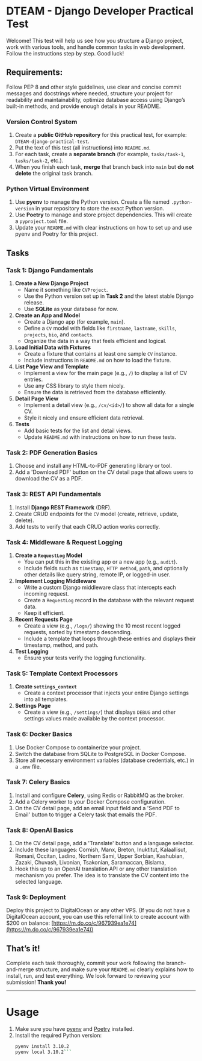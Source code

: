 # DTEAM - Django Developer Practical Test
Welcome! This test will help us see how you structure a Django project, work with various tools, and handle common tasks in web development. Follow the instructions step by step. Good luck!
## Requirements:
Follow PEP 8 and other style guidelines, use clear and concise commit messages and docstrings where needed, structure your project for readability and maintainability, optimize database access using Django’s built-in methods, and provide enough details in your README.
### Version Control System
1. Create a **public GitHub repository** for this practical test, for example: `DTEAM-django-practical-test`.
2. Put the text of this test (all instructions) into `README.md`.
3. For each task, create a **separate branch** (for example, `tasks/task-1`, `tasks/task-2`, etc.).
4. When you finish each task, **merge** that branch back into `main` but **do not delete** the original task branch.
### Python Virtual Environment
1. Use **pyenv** to manage the Python version. Create a file named `.python-version` in your repository to store the exact Python version.
2. Use **Poetry** to manage and store project dependencies. This will create a `pyproject.toml` file.
3. Update your `README.md` with clear instructions on how to set up and use pyenv and Poetry for this project.
## Tasks
### Task 1: Django Fundamentals
1. **Create a New Django Project**  
   - Name it something like `CVProject`.
   - Use the Python version set up in **Task 2** and the latest stable Django release.
   - Use **SQLite** as your database for now.
2. **Create an App and Model**  
   - Create a Django app (for example, `main`).
   - Define a `CV` model with fields like `firstname`, `lastname`, `skills`, `projects`, `bio`, and `contacts`.  
   - Organize the data in a way that feels efficient and logical.
3. **Load Initial Data with Fixtures**  
   - Create a fixture that contains at least one sample `CV` instance.
   - Include instructions in `README.md` on how to load the fixture.
4. **List Page View and Template**  
   - Implement a view for the main page (e.g., `/`) to display a list of CV entries.
   - Use any CSS library to style them nicely.
   - Ensure the data is retrieved from the database efficiently.
5. **Detail Page View**  
   - Implement a detail view (e.g., `/cv/<id>/`) to show all data for a single CV.
   - Style it nicely and ensure efficient data retrieval.
6. **Tests**  
   - Add basic tests for the list and detail views.
   - Update `README.md` with instructions on how to run these tests.
### Task 2: PDF Generation Basics
1. Choose and install any HTML-to-PDF generating library or tool.
2. Add a 'Download PDF' button on the CV detail page that allows users to download the CV as a PDF.
### Task 3: REST API Fundamentals
1. Install **Django REST Framework** (DRF).
2. Create CRUD endpoints for the `CV` model (create, retrieve, update, delete).
3. Add tests to verify that each CRUD action works correctly.
### Task 4: Middleware & Request Logging
1. **Create a `RequestLog` Model**  
   - You can put this in the existing app or a new app (e.g., `audit`).
   - Include fields such as `timestamp`, `HTTP method`, `path`, and optionally other details like query string, remote IP, or logged-in user.
2. **Implement Logging Middleware**  
   - Write a custom Django middleware class that intercepts each incoming request.
   - Create a `RequestLog` record in the database with the relevant request data.
   - Keep it efficient.
3. **Recent Requests Page**  
   - Create a view (e.g., `/logs/`) showing the 10 most recent logged requests, sorted by timestamp descending.
   - Include a template that loops through these entries and displays their timestamp, method, and path.
4. **Test Logging**  
   - Ensure your tests verify the logging functionality.
### Task 5: Template Context Processors
1. **Create `settings_context`**  
   - Create a context processor that injects your entire Django settings into all templates.
2. **Settings Page**  
   - Create a view (e.g., `/settings/`) that displays `DEBUG` and other settings values made available by the context processor.
### Task 6: Docker Basics
1. Use Docker Compose to containerize your project.
2. Switch the database from SQLite to PostgreSQL in Docker Compose.
3. Store all necessary environment variables (database credentials, etc.) in a `.env` file.
### Task 7: Celery Basics
1. Install and configure **Celery**, using Redis or RabbitMQ as the broker.
2. Add a Celery worker to your Docker Compose configuration.
3. On the CV detail page, add an email input field and a 'Send PDF to Email' button to trigger a Celery task that emails the PDF.
### Task 8: OpenAI Basics
1. On the CV detail page, add a 'Translate' button and a language selector.
2. Include these languages: Cornish, Manx, Breton, Inuktitut, Kalaallisut, Romani, Occitan, Ladino, Northern Sami, Upper Sorbian, Kashubian, Zazaki, Chuvash, Livonian, Tsakonian, Saramaccan, Bislama,
3. Hook this up to an OpenAI translation API or any other translation mechanism you prefer. The idea is to translate the CV content into the selected language.
### Task 9: Deployment
Deploy this project to DigitalOcean or any other VPS. (If you do not have a DigitalOcean account, you can use this referral link to create account with $200 on balance:  [https://m.do.co/c/967939ea1e74](https://m.do.co/c/967939ea1e74))
## **That’s it!**
Complete each task thoroughly, commit your work following the branch-and-merge structure, and make sure your `README.md` clearly explains how to install, run, and test everything. We look forward to reviewing your submission!
**Thank you!**

---
# Usage
1. Make sure you have [pyenv](https://github.com/pyenv/pyenv) and [Poetry](https://python-poetry.org/) installed.
2. Install the required Python version:
   ```bash
   pyenv install 3.10.2
   pyenv local 3.10.2```
